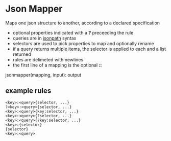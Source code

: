 # Json Mapper

Maps one json structure to another, according to a declared specification

- optional properties indicated with a **?** preceeding the rule
- queries are in [jsonpath](https://www.npmjs.com/package/jsonpath) syntax
- selectors are used to pick properties to map and optionally rename
- if a query returns multiple items, the selector is applied to each and a list returned
- rules are delimeted with newlines
- the first line of a mapping is the optional **<name>:<version>:<description>**

jsonmapper(mapping, input): output

## example rules

```text
<key>:<query>{selector, ...}
?<key>:<query>{selector, ...}
<key>:<query>{key:selector, ...}
<key>:<query>{?selector, ...}
<key>:<query>{?key:selector, ...}
<key>:{selector}
{selector}
<key>:<query>
```
